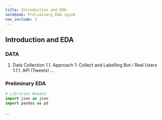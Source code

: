 ```yaml
---
title: Introduction and EDA
notebook: Preliminary_EDA.ipynb
nav_include: 2
---
```


## Introduction and EDA

  
###  DATA
  1. Data Collection
    1.1. Approach 1: Collect and Labelling Bot / Real Users
      1.1.1. API (Tweets)
...


### Preliminary EDA

```python
# Libraries Needed
import json as json
import pandas as pd
```
...
